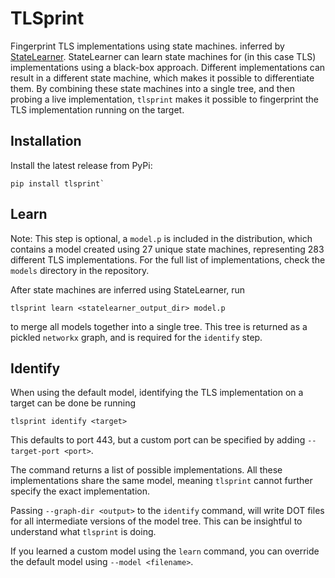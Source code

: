 # TLSprint

Fingerprint TLS implementations using state machines. inferred by
[StateLearner](https://github.com/jderuiter/statelearner/). StateLearner can
learn state machines for (in this case TLS) implementations using a black-box
approach. Different implementations can result in a different state machine,
which makes it possible to differentiate them. By combining these state
machines into a single tree, and then probing a live implementation, `tlsprint`
makes it possible to fingerprint the TLS implementation running on the target.

## Installation

Install the latest release from PyPi:

```shell
pip install tlsprint`
```

## Learn

Note: This step is optional, a `model.p` is included in the distribution, which
contains a model created using 27 unique state machines, representing 283
different TLS implementations. For the full list of implementations, check the
`models` directory in the repository.

After state machines are inferred using StateLearner, run

```shell
tlsprint learn <statelearner_output_dir> model.p
```

to merge all models together into a single
tree. This tree is returned as a pickled `networkx` graph, and is required for
the `identify` step.

## Identify

When using the default model, identifying the TLS implementation on a target
can be done be running

```shell
tlsprint identify <target>
```

This defaults to port 443, but a custom port can be specified by adding
`--target-port <port>`.

The command returns a list of possible implementations. All these
implementations share the same model, meaning `tlsprint` cannot further specify
the exact implementation.

Passing `--graph-dir <output>` to the `identify` command, will write DOT files
for all intermediate versions of the model tree. This can be insightful to
understand what `tlsprint` is doing.

If you learned a custom model using the `learn` command, you can override the
default model using `--model <filename>`.
